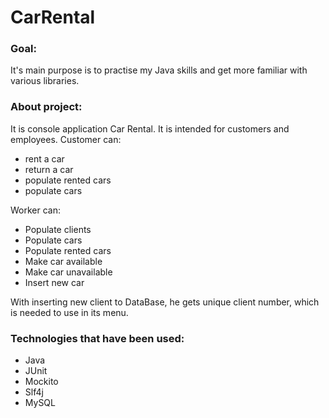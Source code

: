 # CarRental

### Goal: 

It's main purpose is to practise my Java skills and get more familiar with various libraries.

### About project:

It is console application Car Rental. It is intended for customers and employees.
Customer can:
- rent a car
- return a car
- populate rented cars
- populate cars

Worker can:
- Populate clients
- Populate cars
- Populate rented cars
- Make car available
- Make car unavailable
- Insert new car

With inserting new client to DataBase, he gets unique client number, which is needed to use in its menu.

### Technologies that have been used:
- Java
- JUnit
- Mockito
- Slf4j
- MySQL
